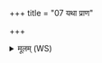 +++
title = "07 यथा प्राण"

+++
<details><summary>मूलम् (WS)</summary>

यथा प्राण बलिहृतस्तुभ्यं सर्वाः प्रजा इमाः ।  
एवा तस्मै बलिं हरान् यस्त्वा शुश्रावः सुश्रवाः ॥ ९ ॥
</details>